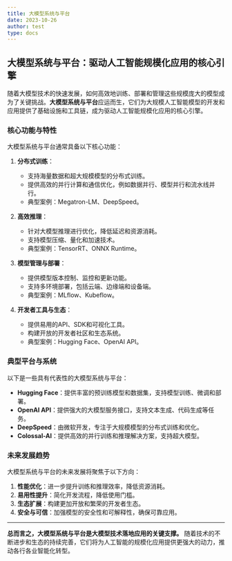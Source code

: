 ```yaml
---
title: 大模型系统与平台
date: 2023-10-26
author: test
type: docs
---
```


## 大模型系统与平台：驱动人工智能规模化应用的核心引擎

随着大模型技术的快速发展，如何高效地训练、部署和管理这些规模庞大的模型成为了关键挑战。**大模型系统与平台**应运而生，它们为大规模人工智能模型的开发和应用提供了基础设施和工具链，成为驱动人工智能规模化应用的核心引擎。

### 核心功能与特性

大模型系统与平台通常具备以下核心功能：

1. **分布式训练**：
   - 支持海量数据和超大规模模型的分布式训练。
   - 提供高效的并行计算和通信优化，例如数据并行、模型并行和流水线并行。
   - 典型案例：Megatron-LM、DeepSpeed。

2. **高效推理**：
   - 针对大模型推理进行优化，降低延迟和资源消耗。
   - 支持模型压缩、量化和加速技术。
   - 典型案例：TensorRT、ONNX Runtime。

3. **模型管理与部署**：
   - 提供模型版本控制、监控和更新功能。
   - 支持多环境部署，包括云端、边缘端和设备端。
   - 典型案例：MLflow、Kubeflow。

4. **开发者工具与生态**：
   - 提供易用的API、SDK和可视化工具。
   - 构建开放的开发者社区和生态系统。
   - 典型案例：Hugging Face、OpenAI API。

### 典型平台与系统

以下是一些具有代表性的大模型系统与平台：

- **Hugging Face**：提供丰富的预训练模型和数据集，支持模型训练、微调和部署。
- **OpenAI API**：提供强大的大模型服务接口，支持文本生成、代码生成等任务。
- **DeepSpeed**：由微软开发，专注于大规模模型的分布式训练和优化。
- **Colossal-AI**：提供高效的并行训练和推理解决方案，支持超大模型。

### 未来发展趋势

大模型系统与平台的未来发展将聚焦于以下方向：

1. **性能优化**：进一步提升训练和推理效率，降低资源消耗。
2. **易用性提升**：简化开发流程，降低使用门槛。
3. **生态扩展**：构建更加开放和繁荣的开发者生态。
4. **安全与可信**：加强模型的安全性和可解释性，确保可靠应用。

---

**总而言之，大模型系统与平台是大模型技术落地应用的关键支撑。** 随着技术的不断进步和生态的持续完善，它们将为人工智能的规模化应用提供更强大的动力，推动各行各业智能化转型。